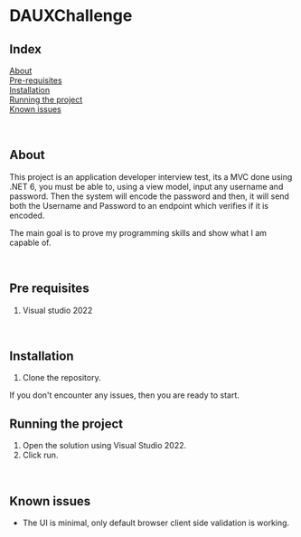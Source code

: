 # DAUXChallenge
 
## Index

[About](#about)<br>
[Pre-requisites](#pre-requisites)<br>
[Installation](#installation)<br>
[Running the project](#running-the-project)<br>
[Known issues](#known-issues)<br>

<br>

## About

This project is an application developer interview test, its a MVC done using .NET 6, you must be able to, using a view model, input any username and password.
Then the system will encode the password and then, it will send both the Username and Password to an endpoint which verifies if it is encoded.

The main goal is to prove my programming skills and show what I am capable of.

<br>

## Pre requisites

1. Visual studio 2022
   
<br>

## Installation

1. Clone the repository.

If you don't encounter any issues, then you are ready to start.
<br>

## Running the project 

1. Open the solution using Visual Studio 2022.
2. Click run.
   
<br>

## Known issues

- The UI is minimal, only default browser client side validation is working.

  
<br>
